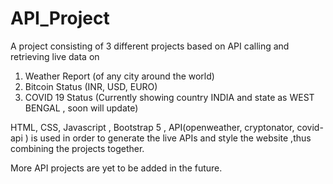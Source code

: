 # API_Project
A project consisting of 3 different projects based on API calling and retrieving live data on 
1. Weather Report (of any city around the world)
2. Bitcoin Status  (INR, USD, EURO)
3. COVID 19 Status (Currently showing country  INDIA and state as WEST BENGAL , soon will update)

HTML, CSS,  Javascript , Bootstrap 5 , API(openweather, cryptonator, covid-api ) is used in order to generate the live APIs and style the website ,thus combining the projects together.

More API projects are yet to be added in the future.
